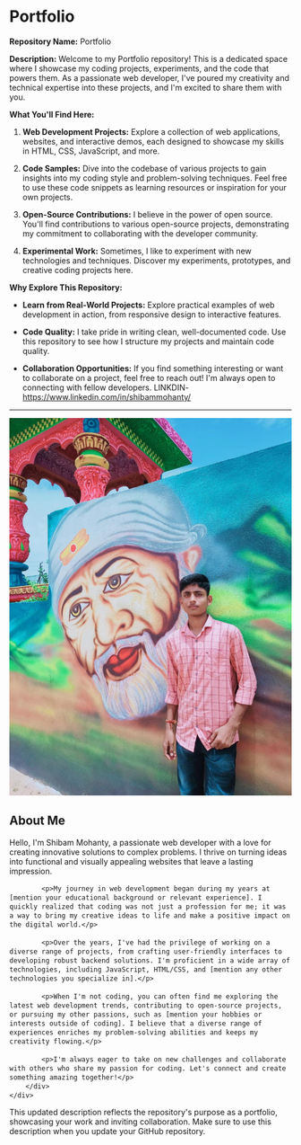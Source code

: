 # Portfolio


**Repository Name:** Portfolio

**Description:**
Welcome to my Portfolio repository! This is a dedicated space where I showcase my coding projects, experiments, and the code that powers them. As a passionate web developer, I've poured my creativity and technical expertise into these projects, and I'm excited to share them with you.

**What You'll Find Here:**

1. **Web Development Projects:** Explore a collection of web applications, websites, and interactive demos, each designed to showcase my skills in HTML, CSS, JavaScript, and more.

2. **Code Samples:** Dive into the codebase of various projects to gain insights into my coding style and problem-solving techniques. Feel free to use these code snippets as learning resources or inspiration for your own projects.

3. **Open-Source Contributions:** I believe in the power of open source. You'll find contributions to various open-source projects, demonstrating my commitment to collaborating with the developer community.

4. **Experimental Work:** Sometimes, I like to experiment with new technologies and techniques. Discover my experiments, prototypes, and creative coding projects here.

**Why Explore This Repository:**

- **Learn from Real-World Projects:** Explore practical examples of web development in action, from responsive design to interactive features.

- **Code Quality:** I take pride in writing clean, well-documented code. Use this repository to see how I structure my projects and maintain code quality.

- **Collaboration Opportunities:** If you find something interesting or want to collaborate on a project, feel free to reach out! I'm always open to connecting with fellow developers.
LINKDIN-https://www.linkedin.com/in/shibammohanty/
---
<!-- About Section -->
<section id="about">
    <div class="about-content">
        <div class="about-image">
            <img src="image1.jpg" alt="Shibam Mohanty">
        </div>
        <div class="about-text">
            <h2>About Me</h2>
            <p>Hello, I'm Shibam Mohanty, a passionate web developer with a love for creating innovative solutions to complex problems. I thrive on turning ideas into functional and visually appealing websites that leave a lasting impression.</p>

            <p>My journey in web development began during my years at [mention your educational background or relevant experience]. I quickly realized that coding was not just a profession for me; it was a way to bring my creative ideas to life and make a positive impact on the digital world.</p>

            <p>Over the years, I've had the privilege of working on a diverse range of projects, from crafting user-friendly interfaces to developing robust backend solutions. I'm proficient in a wide array of technologies, including JavaScript, HTML/CSS, and [mention any other technologies you specialize in].</p>

            <p>When I'm not coding, you can often find me exploring the latest web development trends, contributing to open-source projects, or pursuing my other passions, such as [mention your hobbies or interests outside of coding]. I believe that a diverse range of experiences enriches my problem-solving abilities and keeps my creativity flowing.</p>

            <p>I'm always eager to take on new challenges and collaborate with others who share my passion for coding. Let's connect and create something amazing together!</p>
        </div>
    </div>
</section>

This updated description reflects the repository's purpose as a portfolio, showcasing your work and inviting collaboration. Make sure to use this description when you update your GitHub repository.

